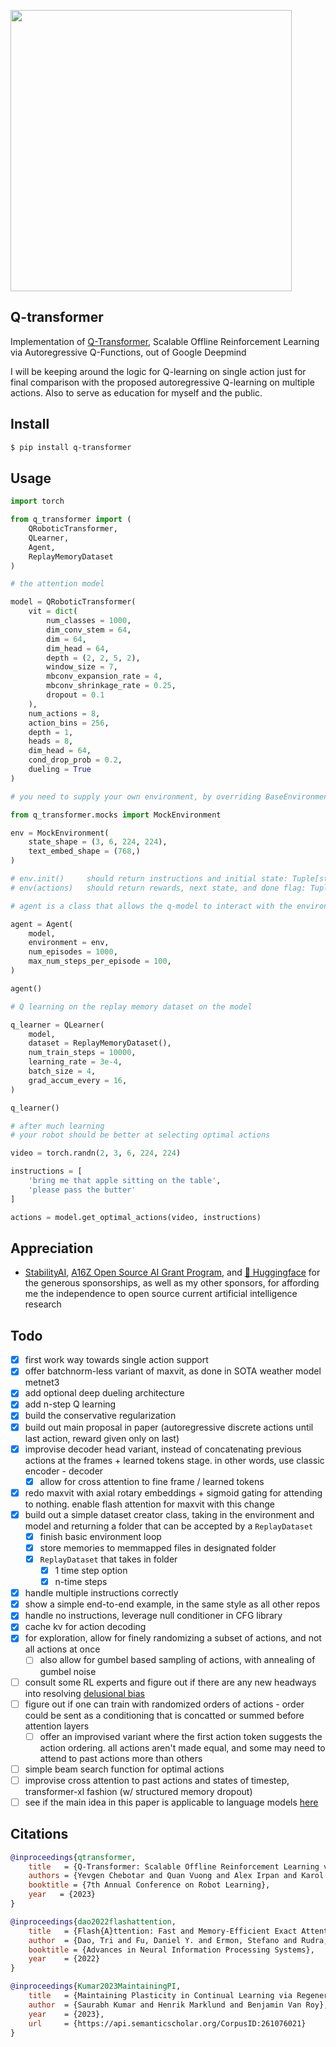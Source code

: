 <img src="./q-transformer.png" width="450px"></img>

## Q-transformer

Implementation of <a href="https://qtransformer.github.io/">Q-Transformer</a>, Scalable Offline Reinforcement Learning via Autoregressive Q-Functions, out of Google Deepmind

I will be keeping around the logic for Q-learning on single action just for final comparison with the proposed autoregressive Q-learning on multiple actions. Also to serve as education for myself and the public.

## Install

```bash
$ pip install q-transformer
```

## Usage

```python
import torch

from q_transformer import (
    QRoboticTransformer,
    QLearner,
    Agent,
    ReplayMemoryDataset
)

# the attention model

model = QRoboticTransformer(
    vit = dict(
        num_classes = 1000,
        dim_conv_stem = 64,
        dim = 64,
        dim_head = 64,
        depth = (2, 2, 5, 2),
        window_size = 7,
        mbconv_expansion_rate = 4,
        mbconv_shrinkage_rate = 0.25,
        dropout = 0.1
    ),
    num_actions = 8,
    action_bins = 256,
    depth = 1,
    heads = 8,
    dim_head = 64,
    cond_drop_prob = 0.2,
    dueling = True
)

# you need to supply your own environment, by overriding BaseEnvironment

from q_transformer.mocks import MockEnvironment

env = MockEnvironment(
    state_shape = (3, 6, 224, 224),
    text_embed_shape = (768,)
)

# env.init()     should return instructions and initial state: Tuple[str, Tensor[*state_shape]]
# env(actions)   should return rewards, next state, and done flag: Tuple[Tensor[()], Tensor[*state_shape], Tensor[()]]

# agent is a class that allows the q-model to interact with the environment to generate a replay memory dataset for learning

agent = Agent(
    model,
    environment = env,
    num_episodes = 1000,
    max_num_steps_per_episode = 100,
)

agent()

# Q learning on the replay memory dataset on the model

q_learner = QLearner(
    model,
    dataset = ReplayMemoryDataset(),
    num_train_steps = 10000,
    learning_rate = 3e-4,
    batch_size = 4,
    grad_accum_every = 16,
)

q_learner()

# after much learning
# your robot should be better at selecting optimal actions

video = torch.randn(2, 3, 6, 224, 224)

instructions = [
    'bring me that apple sitting on the table',
    'please pass the butter'
]

actions = model.get_optimal_actions(video, instructions)

```

## Appreciation

- <a href="https://stability.ai/">StabilityAI</a>, <a href="https://a16z.com/supporting-the-open-source-ai-community/">A16Z Open Source AI Grant Program</a>, and <a href="https://huggingface.co/">🤗 Huggingface</a> for the generous sponsorships, as well as my other sponsors, for affording me the independence to open source current artificial intelligence research

## Todo

- [x] first work way towards single action support
- [x] offer batchnorm-less variant of maxvit, as done in SOTA weather model metnet3
- [x] add optional deep dueling architecture
- [x] add n-step Q learning
- [x] build the conservative regularization
- [x] build out main proposal in paper (autoregressive discrete actions until last action, reward given only on last)
- [x] improvise decoder head variant, instead of concatenating previous actions at the frames + learned tokens stage. in other words, use classic encoder - decoder
    - [x] allow for cross attention to fine frame / learned tokens
- [x] redo maxvit with axial rotary embeddings + sigmoid gating for attending to nothing. enable flash attention for maxvit with this change
- [x] build out a simple dataset creator class, taking in the environment and model and returning a folder that can be accepted by a `ReplayDataset`
    - [x] finish basic environment loop
    - [x] store memories to memmapped files in designated folder
    - [x] `ReplayDataset` that takes in folder
        - [x] 1 time step option
        - [x] n-time steps
- [x] handle multiple instructions correctly
- [x] show a simple end-to-end example, in the same style as all other repos
- [x] handle no instructions, leverage null conditioner in CFG library
- [x] cache kv for action decoding
- [x] for exploration, allow for finely randomizing a subset of actions, and not all actions at once
    - [ ] also allow for gumbel based sampling of actions, with annealing of gumbel noise

- [ ] consult some RL experts and figure out if there are any new headways into resolving <a href="https://www.cs.toronto.edu/~cebly/Papers/CONQUR_ICML_2020_camera_ready.pdf">delusional bias</a>
- [ ] figure out if one can train with randomized orders of actions - order could be sent as a conditioning that is concatted or summed before attention layers
    - [ ] offer an improvised variant where the first action token suggests the action ordering. all actions aren't made equal, and some may need to attend to past actions more than others
- [ ] simple beam search function for optimal actions
- [ ] improvise cross attention to past actions and states of timestep, transformer-xl fashion (w/ structured memory dropout)
- [ ] see if the main idea in this paper is applicable to language models <a href="https://github.com/lucidrains/llama-qrlhf">here</a>

## Citations

```bibtex
@inproceedings{qtransformer,
    title   = {Q-Transformer: Scalable Offline Reinforcement Learning via Autoregressive Q-Functions},
    authors = {Yevgen Chebotar and Quan Vuong and Alex Irpan and Karol Hausman and Fei Xia and Yao Lu and Aviral Kumar and Tianhe Yu and Alexander Herzog and Karl Pertsch and Keerthana Gopalakrishnan and Julian Ibarz and Ofir Nachum and Sumedh Sontakke and Grecia Salazar and Huong T Tran and Jodilyn Peralta and Clayton Tan and Deeksha Manjunath and Jaspiar Singht and Brianna Zitkovich and Tomas Jackson and Kanishka Rao and Chelsea Finn and Sergey Levine},
    booktitle = {7th Annual Conference on Robot Learning},
    year   = {2023}
}
```

```bibtex
@inproceedings{dao2022flashattention,
    title   = {Flash{A}ttention: Fast and Memory-Efficient Exact Attention with {IO}-Awareness},
    author  = {Dao, Tri and Fu, Daniel Y. and Ermon, Stefano and Rudra, Atri and R{\'e}, Christopher},
    booktitle = {Advances in Neural Information Processing Systems},
    year    = {2022}
}
```

```bibtex
@inproceedings{Kumar2023MaintainingPI,
    title   = {Maintaining Plasticity in Continual Learning via Regenerative Regularization},
    author  = {Saurabh Kumar and Henrik Marklund and Benjamin Van Roy},
    year    = {2023},
    url     = {https://api.semanticscholar.org/CorpusID:261076021}
}
```
